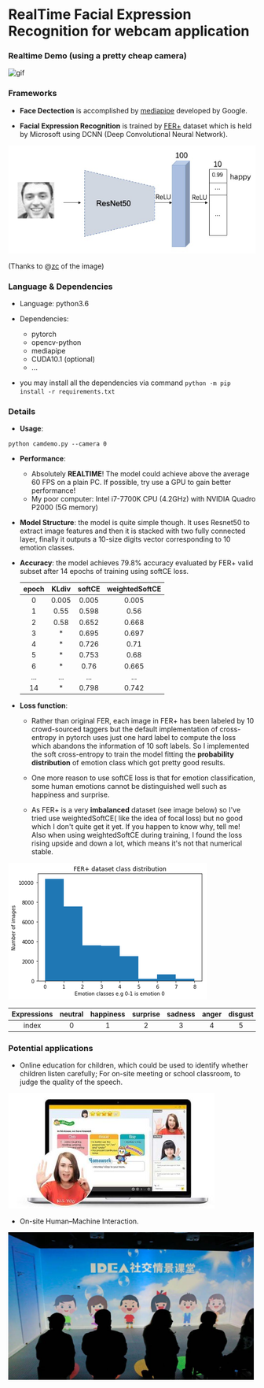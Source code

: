 # RealTime Facial Expression Recognition for webcam application

### Realtime Demo (using a pretty cheap camera)

![gif](https://github.com/Zju-George/realtimeFER/raw/main/assets/livedemo.gif)

### Frameworks

- **Face Dectection** is accomplished by [mediapipe](https://github.com/google/mediapipe) developed by Google.

- **Facial Expression Recognition** is trained by [FER+](https://github.com/microsoft/FERPlus) dataset 
which is held by Microsoft using DCNN (Deep Convolutional Neural Network).

![nn](https://github.com/Zju-George/realtimeFER/raw/main/assets/nnstructure.jpg) 

(Thanks to @[zc](https://github.com/ZC119) of the image)

### Language & Dependencies

- Language: python3.6
- Dependencies:

    - pytorch
    - opencv-python
    - mediapipe
    - CUDA10.1 (optional)
    - ...
- you may install all the dependencies via command `python -m pip install -r requirements.txt`
    
### Details
- **Usage**:
```shell script
python camdemo.py --camera 0
```

- **Performance**: 
    - Absolutely **REALTIME**! The model could achieve above the average 60 FPS on a plain PC. If possible, 
    try use a GPU to gain better performance!
    - My poor computer: Intel i7-7700K CPU (4.2GHz) with NVIDIA Quadro P2000 (5G memory)
    
- **Model Structure**: the model is quite simple though. It uses Resnet50 to extract image features and
then it is stacked with two fully connected layer, finally it outputs a 10-size digits vector corresponding to 10 emotion classes.

- **Accuracy**: the model achieves 79.8% accuracy evaluated by FER+ valid subset after 14 epochs of training using softCE loss. 

    | epoch | KLdiv | softCE | weightedSoftCE |
    | :----: | :----: | :----: | :----:|
    |  0   | 0.005 | 0.005  | 0.005  |
    |  1   | 0.55  | 0.598 | 0.56    |
    |  2   | 0.58  | 0.652 | 0.668   |
    |  3   |   *   | 0.695 | 0.697   |
    |  4   |   *   | 0.726 | 0.71    |
    |  5   |   *   | 0.753 | 0.68    |
    |  6   |   *   | 0.76  | 0.665   |
    | ...  |  ...  | ...   | ...   |
    |  14  |   *   | 0.798 | 0.742 |
  
- **Loss function**: 
    - Rather than original FER, each image in FER+ has been labeled by 10 crowd-sourced 
    taggers but the default implementation of cross-entropy in pytorch uses just one hard label to compute the loss 
    which abandons the information of 10 soft labels. So I implemented the soft cross-entropy to train the model fitting 
    the **probability distribution** of emotion class which got pretty good results.
    
    - One more reason to use softCE loss is that for emotion classification, some human emotions cannot be distinguished 
    well such as happiness and surprise.
    
    - As FER+ is a very **imbalanced** dataset (see image below) so I've tried use weightedSoftCE( like the idea of focal loss)
    but no good which I don't quite get it yet. If you happen to know why, tell me! Also when using weightedSoftCE during training, 
    I found the loss rising upside and down a lot, which means it's not that numerical stable.
    
![data](https://github.com/Zju-George/realtimeFER/raw/main/assets/dataImbalence.png)

| Expressions | neutral | happiness | surprise | sadness | anger | disgust | fear | contempt | unknown | NF |
| :----: | :----: |  :----: |  :----: |  :----: |  :----: |  :----: |  :----: |  :----: |  :----: |  :----: |  
| index | 0 | 1 | 2 | 3 | 4 | 5 | 6 | 7 | 8 | 9 | 

### Potential applications

- Online education for children, which could be used to identify whether children listen carefully; 
For on-site meeting or school classroom, to judge the quality of the speech.

![online](https://github.com/Zju-George/realtimeFER/raw/main/assets/online.jpg)

- On-site Human–Machine Interaction.

<img src="https://github.com/Zju-George/realtimeFER/raw/main/assets/offline.jpeg" alt="HMI" width="500" height="300" align="bottom" />